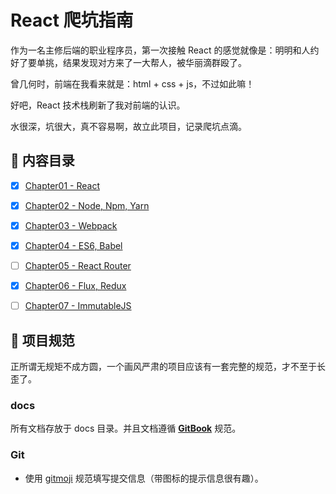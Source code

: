 # React 爬坑指南

作为一名主修后端的职业程序员，第一次接触 React 的感觉就像是：明明和人约好了要单挑，结果发现对方来了一大帮人，被华丽滴群殴了。

曾几何时，前端在我看来就是：html + css + js，不过如此嘛！

好吧，React 技术栈刷新了我对前端的认识。

水很深，坑很大，真不容易啊，故立此项目，记录爬坑点滴。

## :memo: 内容目录

- [x] [Chapter01 - React](https://github.com/atlantis1024/react-step-by-step/tree/master/docs/chapter01)

- [x] [Chapter02 - Node, Npm, Yarn](https://github.com/atlantis1024/react-step-by-step/tree/master/docs/chapter02)

- [x] [Chapter03 - Webpack](https://github.com/atlantis1024/react-step-by-step/tree/master/docs/chapter03)

- [x] [Chapter04 - ES6, Babel](https://github.com/atlantis1024/react-step-by-step/tree/master/docs/chapter02)

- [ ] [Chapter05 - React Router]()

- [x] [Chapter06 - Flux, Redux](https://github.com/atlantis1024/react-step-by-step/tree/master/docs/chapter06)

- [ ] [Chapter07 - ImmutableJS]()

## :triangular_ruler: 项目规范

正所谓无规矩不成方圆，一个画风严肃的项目应该有一套完整的规范，才不至于长歪了。

### docs

所有文档存放于 docs 目录。并且文档遵循 [**GitBook**](https://github.com/GitbookIO/gitbook) 规范。

### Git

- 使用 [gitmoji](https://github.com/carloscuesta/gitmoji/) 规范填写提交信息（带图标的提示信息很有趣）。
